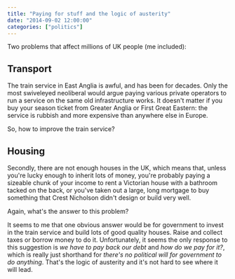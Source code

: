 ```yaml
---
title: "Paying for stuff and the logic of austerity"
date: "2014-09-02 12:00:00"
categories: ["politics"]
---
```



Two problems that affect millions of UK people (me included):

## Transport

The train service in East Anglia is awful, and has been for decades. Only the most swiveleyed neoliberal would argue paying various private operators to run a service on the same old infrastructure works. It doesn't matter if you buy your season ticket from Greater Anglia or First Great Eastern: the service is rubbish and more expensive than anywhere else in Europe.

So, how to improve the train service?

## Housing

Secondly, there are not enough houses in the UK, which means that, unless you're lucky enough to inherit lots of money, you're probably paying a sizeable chunk of your income to rent a Victorian house with a bathroom tacked on the back, or you've taken out a large, long mortgage to buy something that Crest Nicholson didn't design or build very well.

Again, what's the answer to this problem?

It seems to me that one obvious answer would be for government to invest in the train service and build lots of good quality houses. Raise and collect taxes or borrow money to do it. Unfortunately, it seems the only response to this suggestion is _we have to pay back our debt_ and _how do we pay for it?_, which is really just shorthand for _there's no political will for government to do anything_. That's the logic of austerity and it's not hard to see where it will lead.
